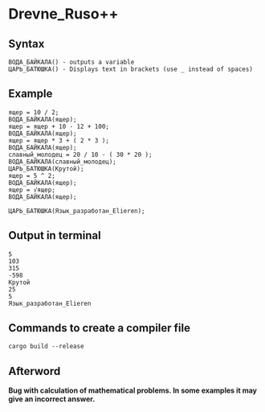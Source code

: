 # Drevne_Ruso++


## Syntax
```
ВОДА_БАЙКАЛА() - outputs a variable
ЦАРЬ_БАТЮШКА() - Displays text in brackets (use _ instead of spaces)
```

## Example
```
ящер = 10 / 2;
ВОДА_БАЙКАЛА(ящер);
ящер = ящер + 10 - 12 + 100;
ВОДА_БАЙКАЛА(ящер);
ящер = ящер * 3 + ( 2 * 3 );
ВОДА_БАЙКАЛА(ящер);
славный_молодец = 20 / 10 - ( 30 * 20 );
ВОДА_БАЙКАЛА(славный_молодец);
ЦАРЬ_БАТЮШКА(Крутой);
ящер = 5 ^ 2;
ВОДА_БАЙКАЛА(ящер);
ящер = √ящер;
ВОДА_БАЙКАЛА(ящер);

ЦАРЬ_БАТЮШКА(Язык_разработан_Elieren);
```

## Output in terminal
```
5
103
315
-598
Крутой
25
5
Язык_разработан_Elieren
```

## Commands to create a compiler file
```
cargo build --release
```

## Afterword

__Bug with calculation of mathematical problems. In some examples it may give an incorrect answer.__
